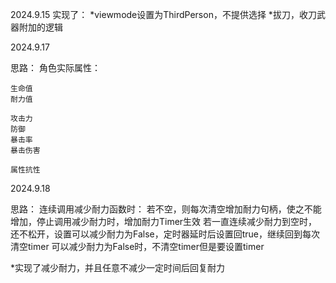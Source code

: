 2024.9.15
实现了：
*viewmode设置为ThirdPerson，不提供选择
*拔刀，收刀武器附加的逻辑

2024.9.17

思路：
角色实际属性：

    生命值
    耐力值

    攻击力
    防御
    暴击率
    暴击伤害

    属性抗性


2024.9.18

思路：
连续调用减少耐力函数时：
    若不空，则每次清空增加耐力句柄，使之不能增加，停止调用减少耐力时，增加耐力Timer生效
    若一直连续减少耐力到空时，还不松开，设置可以减少耐力为False，定时器延时后设置回true，继续回到每次清空timer
    可以减少耐力为False时，不清空timer但是要设置timer

*实现了减少耐力，并且任意不减少一定时间后回复耐力



    